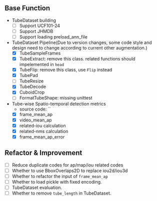 
## Base Function

+ TubeDataset building
  + [ ] Support UCF101-24
  + [ ] Support JHMDB
  + [ ] Support loading preload_ann_file
+ TubeDataset Pipeline(Due to version changes, some code style and design need to change according to current other augmentation.)
  + [x] TubeSampleFrames
  + [x] TubeExtract: remove this class. related functions should impelemented in `head`
  + [x] TubeFlip: remove this class, use `Flip` instead
  + [x] TubePad
  + [ ] TubeResize
  + [x] TubeDecode
  + [x] CuboidCrop
  + [ ] FormatTubeShape: missing unittest
+ Tube-wise Spatio-temporal detection metrics
  + source code: ``
  + [x] frame_mean_ap
  + [x] video_mean_ap
  + [x] related-iou calculation
  + [x] related-nms calculation
  + [x] frame_mean_ap_error

## Refactor & Improvement

+ [ ] Reduce duplicate codes for ap/map/iou related codes
+ [ ] Whether to use BboxOverlaps2D to replace iou2d/iou3d
+ [ ] Whether to refactor the input of `frame_mean_ap`
+ [ ] Whether to load pickle with fixed encoding.
+ [ ] TubeDataset evaluation.
+ [ ] Whether to remove `tube_length` in TubeDataset.
